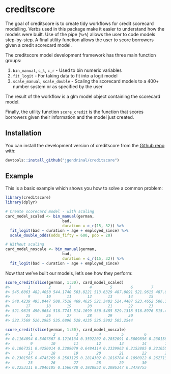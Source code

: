 
<!-- README.md is generated from README.Rmd. Please edit that file -->

# creditscore

The goal of creditscore is to create tidy workflows for credit scorecard
modelling. Verbs used in this package make it easier to understand how
the models were built. Use of the pipe (`%>%`) allows the user to code
models step-by-step. A final utility function allows the user to score
borrowers given a credit scorecard model.

The creditscore model development framework has three main function
groups:

1.  `bin_manual`, `c_l`, `c_r` - Used to bin numeric variables  
2.  `fit_logit` - For taking data to fit into a logit model  
3.  `scale_manual`, `scale_double` - Scaling the scorecard models to a
    400+ number system or as specified by the user

The result of the workflow is a glm model object containing the
scorecard model.

Finally, the utility function `score_credit` is the function that scores
borrowers given their information and the model just created.

## Installation

You can install the development version of creditscore from the [Github
repo](https://github.com/jgendrinal/creditscore) with:

``` r
devtools::install_github("jgendrinal/creditscore")
```

## Example

This is a basic example which shows you how to solve a common problem:

``` r
library(creditscore)
library(dplyr)
```

``` r
# Create scorecard model - with scaling
card_model_scaled <- bin_manual(german,
                         bad,
                         duration = c_r(15, 32)) %>%
  fit_logit(bad ~ duration + age + employed_since) %>% 
  scale_double_odds(odds_fifty = 600, pdo = 20)

# Without scaling
card_model_noscale <- bin_manual(german,
                         bad,
                         duration = c_r(15, 32)) %>%
  fit_logit(bad ~ duration + age + employed_since)
```

Now that we’ve built our models, let’s see how they perform:

``` r
score_credit(slice(german, 1:30), card_model_scaled)
#>        1        2        3        4        5        6        7        8 
#> 545.6063 482.4050 544.1740 503.8221 513.6329 487.0091 521.9615 487.0091 
#>        9       10       11       12       13       14       15       16 
#> 548.4239 495.8447 508.7518 469.4625 521.3402 524.4407 523.4652 506.1954 
#>       17       18       19       20       21       22       23       24 
#> 521.9615 490.0654 518.7741 514.1699 530.5485 529.1318 516.8976 515.4810 
#>       25       26       27       28       29       30 
#> 522.7569 526.2985 535.6896 528.4235 525.5902 505.2544
```

``` r
score_credit(slice(german, 1:30), card_model_noscale)
#>         1         2         3         4         5         6         7         8 
#> 0.1164094 0.5407867 0.1216134 0.3592202 0.2852091 0.5009856 0.2301585 0.5009856 
#>         9        10        11        12        13        14        15        16 
#> 0.1067351 0.4250014 0.3209079 0.6484114 0.2339963 0.2152885 0.2210551 0.3405140 
#>        17        18        19        20        21        22        23        24 
#> 0.2301585 0.4745269 0.2503125 0.2814302 0.1816784 0.1890922 0.2627131 0.2723332 
#>        25        26        27        28        29        30 
#> 0.2253111 0.2046105 0.1566728 0.1928852 0.2086347 0.3478755
```
